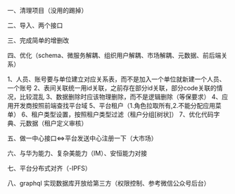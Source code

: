 一、清理项目（没用的踢掉）

二、导入、两个接口

三、完成简单的增删改

四、优化（schema、微服务解耦、组织用户解耦、市场解耦、元数据、前后端关系）

1、人员、账号要与单位建立对应关系表，而不是加入一个单位就新建一个人员、一个账号
2、表间关联统一用id关联，之前存在部分id关联，部分code关联的情况，比较混乱
3、数据删除时应该物理删除，而不是逻辑删除（等保要求）
4、应用开发商按照前端查找平台域
5、平台租户（1.角色拉取所有,2.不能分配应用菜单）
6、租户类型设置，按照租户类型过滤（租户分组[树状]）
7、优化代码字典、元数据（租户定义审核）

五、做一中心接口<=>平台发送中心注册一下（大市场）

六、与华为能力、复杂美能力（IM）、安恒能力对接

七、平台分布式对齐（-IPFS）

八、graphql 实现数据库开放给第三方（权限控制、参考微信公众号后台）

